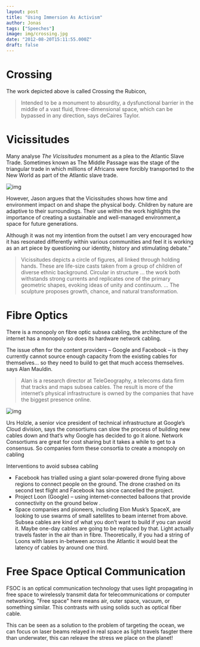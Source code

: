 ```yaml
---
layout: post
title: "Using Immersion As Activism"
author: Jonas
tags: ["Speeches"]
image: img/crossing.jpg
date: "2012-08-20T15:11:55.000Z"
draft: false
---
```


# Crossing
The work depicted above is called Crossing the Rubicon,

> Intended to be a monument to absurdity, a dysfunctional barrier in the middle of a vast fluid, three-dimensional space, which can be bypassed in any direction, says deCaires Taylor.

# Vicissitudes
Many analyse *The Vicissitudes* monument as a plea to the Atlantic Slave Trade. Sometimes known as The Middle Passage was the stage of the triangular trade in which millions of Africans were forcibly transported to the New World as part of the Atlantic slave trade.


![img](/img/welcome.jpg)

However, Jason argues that the Vicissitudes shows how time and environment impact on and shape the physical body. Children by nature are adaptive to their surroundings. Their use within the work highlights the importance of creating a sustainable and well-managed environment,a space for future generations.

Although it was not my intention from the outset I am very encouraged how it has resonated differently within various communities and feel it is working as an art piece by questioning our identity, history and stimulating debate.”

> Vicissitudes depicts a circle of figures, all linked through holding hands. These are life-size casts taken from a group of children of diverse ethnic background. Circular in structure … the work both withstands strong currents and replicates one of the primary geometric shapes, evoking ideas of unity and continuum. … The sculpture proposes growth, chance, and natural transformation.

# Fibre Optics

There is a monopoly on fibre optic subsea cabling, the architecture of the internet has a monopoly so does its hardware network cabling.

The issue often for the content providers – Google and Facebook – is they currently cannot source enough capacity from the existing cables for themselves… so they need to build to get that much access themselves. says Alan Mauldin.

> Alan is a research director at TeleGeography, a telecoms data firm that tracks and maps subsea cables. The result is more of the internet’s physical infrastructure is owned by the companies that have the biggest presence online.

![img](/img/fibre.jpg)

Urs Holzle, a senior vice president of technical infrastructure at Google’s Cloud division, says the consortiums can slow the process of building new cables down and that’s why Google has decided to go it alone. Network Consortiums are great for cost sharing but it takes a while to get to a consensus. So companies form these consortia to create a monopoly on cabling

<p>Interventions to avoid subsea cabling</p>

- Facebook has trialled using a giant solar-powered drone flying above regions to connect people on the ground. The drone crashed on its second test flight and Facebook has since cancelled the project.
- Project Loon (Google) – using internet-connected balloons that provide connectivity on the ground below .
- Space companies and pioneers, including Elon Musk’s SpaceX, are looking to use swarms of small satellites to beam internet from above.
Subsea cables are kind of what you don’t want to build if you can avoid it. Maybe one-day cables are going to be replaced by that. Light actually travels faster in the air than in fibre. Theoretically, if you had a string of Loons with lasers in-between across the Atlantic it would beat the latency of cables by around one third.


# Free Space Optical Communication

 FSOC is an optical communication technology that uses light propagating in free space to wirelessly transmit data for telecommunications or computer networking. "Free space" here means air, outer space, vacuum, or something similar. This contrasts with using solids such as optical fiber cable.

This can be seen as a solution to the problem of targeting the ocean, we can focus on laser beams relayed in real space as  light travels fasgter there than underwater, this can releave the stress we place on the planet!